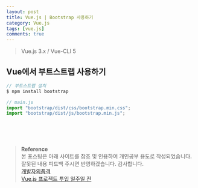 ```yaml
---
layout: post
title: Vue.js | Bootstrap 사용하기
category: Vue.js
tags: [vue.js]
comments: true
---
```


> Vue.js 3.x / Vue-CLI 5

## Vue에서 부트스트랩 사용하기

```javascript
// 부트스트랩 설치
$ npm install bootstrap
```

```javascript
// main.js
import "bootstrap/dist/css/bootstrap.min.css";
import "bootstrap/dist/js/bootstrap.min.js";
```

<br>
<br>
<br>

> **Reference**  
> 본 포스팅은 아래 사이트를 참조 및 인용하여 개인공부 용도로 작성되었습니다.  
> 잘못된 내용 피드백 주시면 반영하겠습니다. 감사합니다.  
> [개발자의품격](https://www.youtube.com/c/개발자의품격)  
> [Vue.js 프로젝트 투입 일주일 전](http://www.yes24.com/Product/Goods/101926719)
